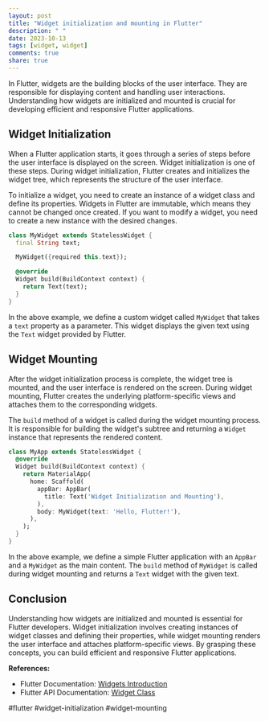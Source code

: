 ```yaml
---
layout: post
title: "Widget initialization and mounting in Flutter"
description: " "
date: 2023-10-13
tags: [widget, widget]
comments: true
share: true
---
```


In Flutter, widgets are the building blocks of the user interface. They are responsible for displaying content and handling user interactions. Understanding how widgets are initialized and mounted is crucial for developing efficient and responsive Flutter applications.

## Widget Initialization

When a Flutter application starts, it goes through a series of steps before the user interface is displayed on the screen. Widget initialization is one of these steps. During widget initialization, Flutter creates and initializes the widget tree, which represents the structure of the user interface.

To initialize a widget, you need to create an instance of a widget class and define its properties. Widgets in Flutter are immutable, which means they cannot be changed once created. If you want to modify a widget, you need to create a new instance with the desired changes.

```dart
class MyWidget extends StatelessWidget {
  final String text;

  MyWidget({required this.text});

  @override
  Widget build(BuildContext context) {
    return Text(text);
  }
}
```

In the above example, we define a custom widget called `MyWidget` that takes a `text` property as a parameter. This widget displays the given text using the `Text` widget provided by Flutter.

## Widget Mounting

After the widget initialization process is complete, the widget tree is mounted, and the user interface is rendered on the screen. During widget mounting, Flutter creates the underlying platform-specific views and attaches them to the corresponding widgets.

The `build` method of a widget is called during the widget mounting process. It is responsible for building the widget's subtree and returning a `Widget` instance that represents the rendered content.

```dart
class MyApp extends StatelessWidget {
  @override
  Widget build(BuildContext context) {
    return MaterialApp(
      home: Scaffold(
        appBar: AppBar(
          title: Text('Widget Initialization and Mounting'),
        ),
        body: MyWidget(text: 'Hello, Flutter!'),
      ),
    );
  }
}
```

In the above example, we define a simple Flutter application with an `AppBar` and a `MyWidget` as the main content. The `build` method of `MyWidget` is called during widget mounting and returns a `Text` widget with the given text.

## Conclusion

Understanding how widgets are initialized and mounted is essential for Flutter developers. Widget initialization involves creating instances of widget classes and defining their properties, while widget mounting renders the user interface and attaches platform-specific views. By grasping these concepts, you can build efficient and responsive Flutter applications.

**References:**

- Flutter Documentation: [Widgets Introduction](https://flutter.dev/docs/development/ui/widgets-intro)
- Flutter API Documentation: [Widget Class](https://api.flutter.dev/flutter/widgets/Widget-class.html)

#flutter #widget-initialization #widget-mounting
